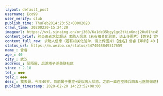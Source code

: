 ```yaml
---
layout: default_post
username: Eco99
user_verify: club
publish_time: ThuFeb2014:23:52+08002020
crawl_time: 20200220-15:24:20
imageurl: https://wx1.sinaimg.cn/orj360/6a1de35bgy1gc2tkio6ncj20u01hc455.jpg,https://wx4.sinaimg.cn/orj360/6a1de35bgy1gc2tkjb1tdj20u01hcn4c.jpg,https://wx2.sinaimg.cn/orj360/6a1de35bgy1gc2tkjx2a9j20u01hc0yn.jpg,https://wx3.sinaimg.cn/orj360/6a1de35bgy1gc2tki0yglj20u01hcq9e.jpg
content_brief: 肺炎患者求助超话 求助人信息（若有相关化验单，请上传图片）【姓名】曾睿【年龄】40【所在城市】武汉【所在小区、社区】陌陌屋，后湖塔子湖美联社区【患病时间】2.18【联系方式】●●●  【其他紧急联系人】●●●【病情描述】 我表哥，今年40岁。目前属于重症+疑似病人状态。 ...全文
content_full_raw: 求助人信息（若有相关化验单，请上传图片）【姓名】曾睿【年龄】40【所在城市】武汉【所在小区、社区】陌陌屋，后湖塔子湖美联社区【患病时间】2.18【联系方式】●●●【其他紧急联系人】●●●【病情描述】我表哥，今年40岁。目前属于重症+疑似病人状态。之前一直在空降兵四五七医院做透析，2.18号检查出疑似新冠型肺炎。五天以来完全不能吃喝，吃什么吐什么，这几天还伴随不停发癫痫症状，口吐白沫，翻白眼，还伴随39以上的高烧，情况已经非常非常紧急了！！！！医生也已经下了病危通知书我们家人这几天不停的已将病情上报国务院小程序，微邻里，社区，街道，还打了市长热线跟湖北经视，得到的答复均是让我们等回复，甚至石沉大海！！……目前我表哥需要通过做肾透析才能保命，但因该医院为非定点医院，无法做核酸测试进行确诊，所以那个医生就说什么国家有红头文件说不是确诊的病人就无法做透析！而现在四五七医院还勒令他们母子立即转至其他定点医院。我哥已经昏迷了动都不能动还怎么转？？？我们请求医院帮我们协调转院医院又说是社区才能解决的事。好，我们上报至社区，而他们社区给的回复又是让我们遥遥无期的等！！！目前医院里只有我姨妈也就是病人母亲一直在照顾他，身体很不好，年龄大了熬了几个通宵现在已经完全支撑不住了只能依靠我们家人帮她声援！现在已经人命关天了，，。恳请大家看到的朋友帮帮我们，帮我们转发下，今天再不做透析，再没有医院可以收治治疗我表哥就真的没救了@武汉交通广播@武汉晚报@楚天都市报@人民日报@武汉晚报@武汉生活情报圈
status_url: https://m.weibo.cn/status/4474048849517659
name_: 曾睿
age_: 40
city_: 武汉
address_: 陌陌屋，后湖塔子湖美联社区
since_: 2.18
tel_: ●●●
tel2_: ●●●
desc_: 我表哥，今年40岁。目前属于重症+疑似病人状态。之前一直在空降兵四五七医院做透析，2.18号检查出疑似新冠型肺炎。五天以来完全不能吃喝，吃什么吐什么，这几天还伴随不停发癫痫症状，口吐白沫，翻白眼，还伴随39以上的高烧，情况已经非常非常紧急了！！！！医生也已经下了病危通知书我们家人这几天不停的已将病情上报国务院小程序，微邻里，社区，街道，还打了市长热线跟湖北经视，得到的答复均是让我们等回复，甚至石沉大海！！……目前我表哥需要通过做肾透析才能保命，但因该医院为非定点医院，无法做核酸测试进行确诊，所以那个医生就说什么国家有红头文件说不是确诊的病人就无法做透析！而现在四五七医院还勒令他们母子立即转至其他定点医院。我哥已经昏迷了动都不能动还怎么转？？？我们请求医院帮我们协调转院医院又说是社区才能解决的事。好，我们上报至社区，而他们社区给的回复又是让我们遥遥无期的等！！！目前医院里只有我姨妈也就是病人母亲一直在照顾他，身体很不好，年龄大了熬了几个通宵现在已经完全支撑不住了只能依靠我们家人帮她声援！现在已经人命关天了，，。恳请大家看到的朋友帮帮我们，帮我们转发下，今天再不做透析，再没有医院可以收治治疗我表哥就真的没救了@武汉交通广播@武汉晚报@楚天都市报@人民日报@武汉晚报@武汉生活情报圈
publish_timestamp: 2020-02-20 14:23:52+08:00
---
```

